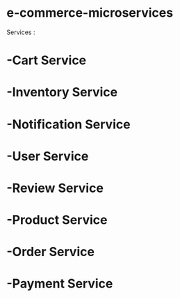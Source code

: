 # e-commerce-microservices

Services :
# -Cart Service
# -Inventory Service
# -Notification Service
# -User Service
# -Review Service
# -Product Service
# -Order Service
# -Payment Service
